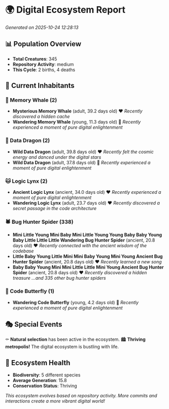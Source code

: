 # 🌍 Digital Ecosystem Report
*Generated on 2025-10-24 12:28:13*

## 📊 Population Overview
- **Total Creatures**: 345
- **Repository Activity**: medium
- **This Cycle**: 2 births, 4 deaths

## 👥 Current Inhabitants

### 🐋 Memory Whale (2)
- **Mysterious Memory Whale** (adult, 39.2 days old) ❤️
  *Recently discovered a hidden cache*
- **Wandering Memory Whale** (young, 11.3 days old) 💚
  *Recently experienced a moment of pure digital enlightenment*

### 🐉 Data Dragon (2)
- **Wild Data Dragon** (adult, 39.8 days old) ❤️
  *Recently felt the cosmic energy and danced under the digital stars*
- **Wild Data Dragon** (adult, 37.8 days old) 💛
  *Recently experienced a moment of pure digital enlightenment*

### 🐱 Logic Lynx (2)
- **Ancient Logic Lynx** (ancient, 34.0 days old) ❤️
  *Recently experienced a moment of pure digital enlightenment*
- **Wandering Logic Lynx** (adult, 23.7 days old) ❤️
  *Recently discovered a secret passage in the code architecture*

### 🕷️ Bug Hunter Spider (338)
- **Mini Little Young Mini Baby Mini Little Young Young Baby Baby Young Baby Little Little Little Wandering Bug Hunter Spider** (ancient, 20.8 days old) ❤️
  *Recently connected with the ancient wisdom of the codebase*
- **Little Baby Young Little Mini Mini Baby Young Mini Young Ancient Bug Hunter Spider** (ancient, 20.8 days old) ❤️
  *Recently learned a new song*
- **Baby Baby Young Mini Mini Little Little Mini Young Ancient Bug Hunter Spider** (ancient, 20.8 days old) ❤️
  *Recently discovered a hidden treasure*
  *...and 335 other bug hunter spiders*

### 🦋 Code Butterfly (1)
- **Wandering Code Butterfly** (young, 4.2 days old) 💚
  *Recently experienced a moment of pure digital enlightenment*

## 🎭 Special Events

⚰️ **Natural selection** has been active in the ecosystem.
🏙️ **Thriving metropolis!** The digital ecosystem is bustling with life.

## 🔬 Ecosystem Health
- **Biodiversity**: 5 different species
- **Average Generation**: 15.8
- **Conservation Status**: Thriving

*This ecosystem evolves based on repository activity. More commits and interactions create a more vibrant digital world!*